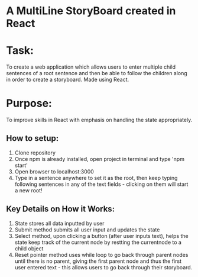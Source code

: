 # A MultiLine StoryBoard created in React 
# Task:
To create a web application which allows users to enter multiple child sentences of a root sentence and then be able to follow the children along in order to create a storyboard. Made using React.

# Purpose: 
To improve skills in React with emphasis on handling the state appropriately.

## How to setup: 
1. Clone repository
2. Once npm is already installed, open project in terminal and type 'npm start'
3. Open browser to localhost:3000
4. Type in a sentence anywhere to set it as the root, then keep typing following sentences in any of the text fields - clicking on them will start a new root!

## Key Details on How it Works:

1. State stores all data inputted by user
2. Submit method submits all user input and updates the state
3. Select method, upon clicking a button (after user inputs text), helps the state keep track of the current node by restting the currentnode to a child object
4. Reset pointer method uses while loop to go back through parent nodes until there is no parent, giving the first parent node and thus the first user entered text - this allows users to go back through their storyboard. 
